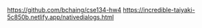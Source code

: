 https://github.com/bchaing/cse134-hw4
https://incredible-taiyaki-5c850b.netlify.app/nativedialogs.html